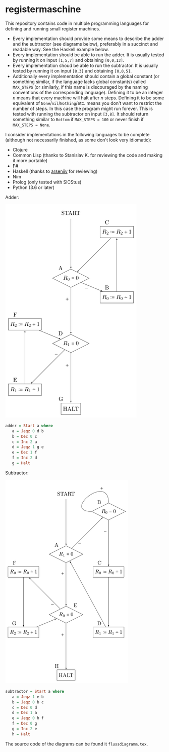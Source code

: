 # registermaschine

This repository contains code in multiple programming languages for defining and running small register machines.

- Every implementation should provide some  means to describe the adder and the subtractor (see diagrams below), preferably in a succinct and readable way. See the Haskell example below.
- Every implementation should be able to run the adder. It is usually tested by running it on input `[1,5,7]` and obtaining `[0,0,13]`.
- Every implementation shoud be able to run the subtractor. It is usually tested by running it on input `[8,3]` and obtaining `[0,0,5]`.
- Additionally every implementation should contain a global constant (or something similar, if the language lacks global constants) called `MAX_STEPS` (or similarly, if this name is discouraged by the naming conventions of the corresponding language). Defining it to be an integer *n* means that every machine will halt after *n* steps. Defining it to be some equivalent of `None`/`nil`/`Nothing`/etc. means you don't want to restrict the number of steps. In this case the program might run forever. This is tested with running the subtractor on input `[3,8]`. It should return something similar to `Bottom` if `MAX_STEPS = 100` or never finish if `MAX_STEPS = None`.

I consider implementations in the following languages to be complete (although not necessarily finished, as some don't look very idiomatic):

- Clojure
- Common Lisp (thanks to Stanislav K. for reviewing the code and making it more portable)
- F#
- Haskell (thanks to [arseniiv](https://github.com/arseniiv) for reviewing)
- Nim
- Prolog (only tested with SICStus)
- Python (3.6 or later)

Adder:

![Adder](adder.png)

```haskell
adder = Start a where
   a = Jeqz 0 d b
   b = Dec 0 c
   c = Inc 2 a
   d = Jeqz 1 g e
   e = Dec 1 f
   f = Inc 2 d
   g = Halt
```

Subtractor:

![Adder](subtractor.png)

```haskell
subtractor = Start a where
   a = Jeqz 1 e b
   b = Jeqz 0 b c
   c = Dec 0 d
   d = Dec 1 a
   e = Jeqz 0 h f
   f = Dec 0 g
   g = Inc 2 e
   h = Halt
```

The source code of the diagrams can be found it `flussdiagramm.tex`.